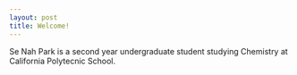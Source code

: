 ```yaml
---
layout: post
title: Welcome!
---
```

Se Nah Park is a second year undergraduate student studying Chemistry at California Polytecnic School.  
